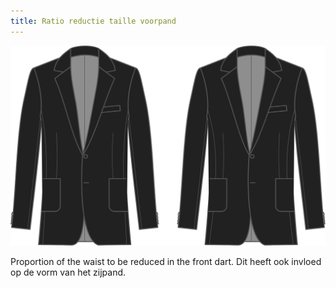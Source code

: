 ```yaml
---
title: Ratio reductie taille voorpand
---
```


![Ratio reductie taille voorpand](waistreductionratiofront.svg)

Proportion of the waist to be reduced in the front dart. Dit heeft ook invloed op de vorm van het zijpand.